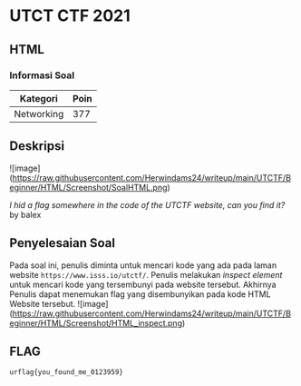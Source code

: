 # UTCT CTF 2021
## HTML
### Informasi Soal

| Kategori | Poin |
|----------|------|
| Networking | 377 |

## Deskripsi

![image] (https://raw.githubusercontent.com/Herwindams24/writeup/main/UTCTF/Beginner/HTML/Screenshot/SoalHTML.png)

*I hid a flag somewhere in the code of the UTCTF website, can you find it?*
by balex

## Penyelesaian Soal

Pada soal ini, penulis diminta untuk mencari kode yang ada pada laman website ```https://www.isss.io/utctf/```.
Penulis melakukan *inspect element* untuk mencari kode yang tersembunyi pada website tersebut. Akhirnya Penulis dapat menemukan flag yang disembunyikan pada kode HTML Website tersebut.
![image] (https://raw.githubusercontent.com/Herwindams24/writeup/main/UTCTF/Beginner/HTML/Screenshot/HTML_inspect.png)

## FLAG
```
urflag{you_found_me_0123959}
